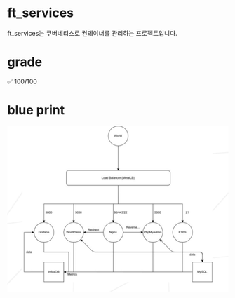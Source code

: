 # ft_services 

ft_services는 쿠버네티스로 컨테이너를 관리하는 프로젝트입니다.<br>

# grade

:white_check_mark: 100/100

# blue print

<img src="./images/blue_print.png" alt="blue print">
